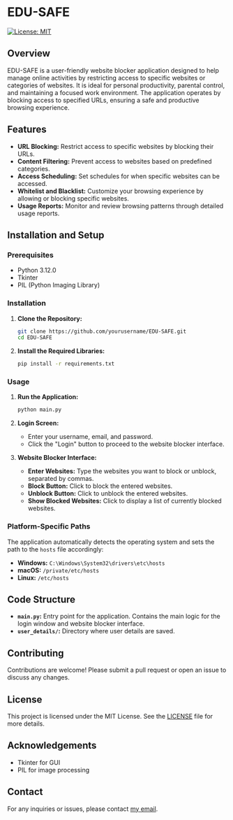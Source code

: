# EDU-SAFE

[![License: MIT](https://img.shields.io/badge/License-MIT-yellow.svg)](https://opensource.org/licenses/MIT)

## Overview

EDU-SAFE is a user-friendly website blocker application designed to help manage online activities by restricting access to specific websites or categories of websites. It is ideal for personal productivity, parental control, and maintaining a focused work environment. The application operates by blocking access to specified URLs, ensuring a safe and productive browsing experience.

## Features

- **URL Blocking:** Restrict access to specific websites by blocking their URLs.
- **Content Filtering:** Prevent access to websites based on predefined categories.
- **Access Scheduling:** Set schedules for when specific websites can be accessed.
- **Whitelist and Blacklist:** Customize your browsing experience by allowing or blocking specific websites.
- **Usage Reports:** Monitor and review browsing patterns through detailed usage reports.

## Installation and Setup

### Prerequisites

- Python 3.12.0
- Tkinter
- PIL (Python Imaging Library)

### Installation

1. **Clone the Repository:**
    ```bash
    git clone https://github.com/yourusername/EDU-SAFE.git
    cd EDU-SAFE
    ```

2. **Install the Required Libraries:**
    ```bash
    pip install -r requirements.txt
    ```

### Usage

1. **Run the Application:**
    ```bash
    python main.py
    ```

2. **Login Screen:**
    - Enter your username, email, and password.
    - Click the "Login" button to proceed to the website blocker interface.

3. **Website Blocker Interface:**
    - **Enter Websites:** Type the websites you want to block or unblock, separated by commas.
    - **Block Button:** Click to block the entered websites.
    - **Unblock Button:** Click to unblock the entered websites.
    - **Show Blocked Websites:** Click to display a list of currently blocked websites.

### Platform-Specific Paths

The application automatically detects the operating system and sets the path to the `hosts` file accordingly:

- **Windows:** `C:\Windows\System32\drivers\etc\hosts`
- **macOS:** `/private/etc/hosts`
- **Linux:** `/etc/hosts`

## Code Structure

- **`main.py`:** Entry point for the application. Contains the main logic for the login window and website blocker interface.
- **`user_details/`:** Directory where user details are saved.

## Contributing

Contributions are welcome! Please submit a pull request or open an issue to discuss any changes.

## License

This project is licensed under the MIT License. See the [LICENSE](LICENSE) file for more details.

## Acknowledgements

- Tkinter for GUI
- PIL for image processing

## Contact

For any inquiries or issues, please contact [my email](mailto:djeevanmourya@gmail.com).
